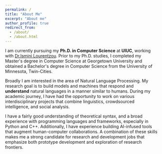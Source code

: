 ```yaml
---
permalink: /
title: "About Me"
excerpt: "About me"
author_profile: true
redirect_from: 
  - /about/
  - /about.html
---
```


I am currently pursuing my **Ph.D. in Computer Science** at **UIUC**, working with [Dr.Ismini Lourentzou](https://isminoula.github.io/). Prior to my Ph.D. studies, I completed my Master's degree in Computer Science at Georgetown University and obtained a Bachelor's degree in Computer Science from the University of Minnesota, Twin-Cities.

Broadly I am interested in the area of Natural Language Processing. My research goal is to build models and machines that respond and **understand** natural languages in a manner similar to humans. During my academic journey, I have had the opportunity to work on various interdisciplinary projects that combine linguistics, crowdsourced intelligence, and social analysis.

I have a fairly good understanding of theoretical syntax, and a broad experience with programming languages and frameworks, especially in Python and C++. Additionally, I have experience building AI-infused tools that augment human-computer collaborations. A combination of these skills makes me a strong candidate for research and development jobs that emphasize both prototype development and exploration of research frontiers.
